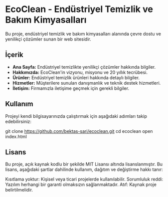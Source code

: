 # EcoClean - Endüstriyel Temizlik ve Bakım Kimyasalları

Bu proje, endüstriyel temizlik ve bakım kimyasalları alanında çevre dostu ve yenilikçi çözümler sunan bir web sitesidir.

## İçerik

- **Ana Sayfa:** Endüstriyel temizlikte yenilikçi çözümler hakkında bilgiler.
- **Hakkımızda:** EcoClean'in vizyonu, misyonu ve 20 yıllık tecrübesi.
- **Ürünler:** Endüstriyel temizlik ürünleri hakkında detaylı bilgiler.
- **Hizmetler:** Müşterilere sunulan danışmanlık ve teknik destek hizmetleri.
- **İletişim:** Firmamızla iletişime geçmek için gerekli bilgiler.

## Kullanım

Projeyi kendi bilgisayarınızda çalıştırmak için aşağıdaki adımları takip edebilirsiniz:

git clone https://github.com/bektas-sari/ecoclean.git
cd ecoclean
open index.html


## Lisans

Bu proje, açık kaynak kodlu bir şekilde MIT Lisansı altında lisanslanmıştır. Bu lisans, aşağıdaki şartlar dahilinde kullanım, dağıtım ve değiştirme hakkı tanır:

Kısıtlama yoktur: Kişisel veya ticari projelerde kullanılabilir.
Sorumluluk reddi: Yazılım herhangi bir garanti olmaksızın sağlanmaktadır.
Atıf: Kaynak proje belirtilmelidir.
